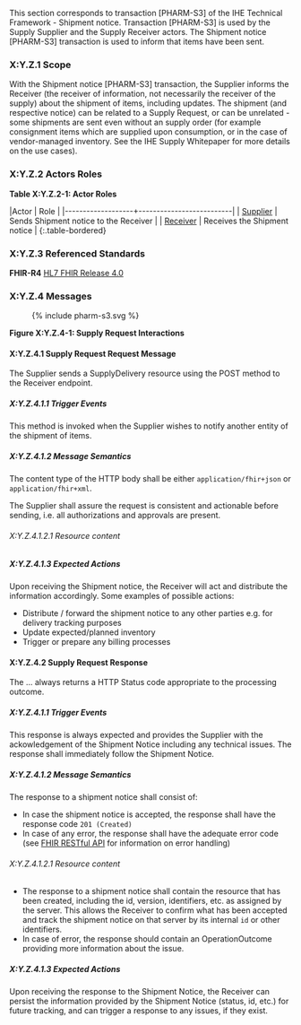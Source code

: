 This section corresponds to transaction [PHARM-S3] of the IHE Technical Framework - Shipment notice. Transaction [PHARM-S3] is used by the Supply Supplier and the Supply Receiver actors. The Shipment notice [PHARM-S3] transaction is used to inform that items have been sent.

### X:Y.Z.1 Scope

With the Shipment notice [PHARM-S3] transaction, the Supplier informs the Receiver (the receiver of information, not necessarily the receiver of the supply) about the shipment of items, including updates.
The shipment (and respective notice) can be related to a Supply Request, or can be unrelated - some shipments are sent even without an supply order (for example consignment items which are supplied upon consumption, or in the case of vendor-managed inventory. See the IHE Supply Whitepaper for more details on the use cases). 

### X:Y.Z.2 Actors Roles

**Table X:Y.Z.2-1: Actor Roles**

|Actor | Role |
|-------------------+--------------------------|
| [Supplier](actor_definitions.html#supplier) | Sends Shipment notice to the Receiver |
| [Receiver](actor_definitions.html#receiver) | Receives the Shipment notice |
{:.table-bordered}

### X:Y.Z.3 Referenced Standards

**FHIR-R4** [HL7 FHIR Release 4.0](http://www.hl7.org/FHIR/R4)

### X:Y.Z.4 Messages

<figure>
{% include pharm-s3.svg %}
</figure>



**Figure X:Y.Z.4-1: Supply Request Interactions**

#### X:Y.Z.4.1 Supply Request Request Message
The Supplier sends a SupplyDelivery resource using the POST method to the Receiver endpoint.

##### X:Y.Z.4.1.1 Trigger Events

This method is invoked when the Supplier wishes to notify another entity of the shipment of items. 

##### X:Y.Z.4.1.2 Message Semantics

The content type of the HTTP body shall be either `application/fhir+json` or `application/fhir+xml`.

The Supplier shall assure the request is consistent and actionable before sending, i.e. all authorizations and approvals are present.

###### X:Y.Z.4.1.2.1 Resource content


##### X:Y.Z.4.1.3 Expected Actions
Upon receiving the Shipment notice, the Receiver will act and distribute the information accordingly. Some examples of possible actions:
* Distribute / forward the shipment notice to any other parties e.g. for delivery tracking purposes
* Update expected/planned inventory
* Trigger or prepare any billing processes





#### X:Y.Z.4.2 Supply Request Response
The ... always returns a HTTP Status code appropriate to the processing outcome.

##### X:Y.Z.4.1.1 Trigger Events

This response is always expected and provides the Supplier with the ackowledgement of the Shipment Notice including any technical issues.
The response shall immediately follow the Shipment Notice.

##### X:Y.Z.4.1.2 Message Semantics

The response to a shipment notice shall consist of:
* In case the shipment notice is accepted, the response shall have the response code `201 (Created)`
* In case of any error, the response shall have the adequate error code (see [FHIR RESTful API](https://hl7.org/fhir/R4B/http.html) for information on error handling)


###### X:Y.Z.4.1.2.1 Resource content

* The response to a shipment notice shall contain the resource that has been created, including the id, version, identifiers, etc. as assigned by the server. This allows the Receiver to confirm what has been accepted and track the shipment notice on that server by its internal `id` or other identifiers.
* In case of error, the response should contain an OperationOutcome providing more information about the issue.

##### X:Y.Z.4.1.3 Expected Actions
Upon receiving the response to the Shipment Notice, the Receiver can persist the information provided by the Shipment Notice (status, id, etc.) for future tracking, and can trigger a response to any issues, if they exist.

